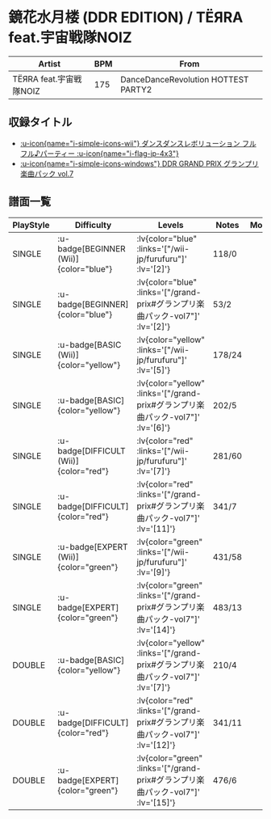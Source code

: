 # 鏡花水月楼 (DDR EDITION) / TЁЯRA feat.宇宙戦隊NOIZ

|Artist|BPM|From|
|------|---|----|
|TЁЯRA feat.宇宙戦隊NOIZ|175|DanceDanceRevolution HOTTEST PARTY2|

## 収録タイトル

- [ :u-icon{name="i-simple-icons-wii"} ダンスダンスレボリューション フルフル♪パーティー :u-icon{name="i-flag-jp-4x3"} ](/wii-jp/furufuru)
- [ :u-icon{name="i-simple-icons-windows"} DDR GRAND PRIX グランプリ楽曲パック vol.7](/grand-prix#グランプリ楽曲パック-vol7)

## 譜面一覧

|PlayStyle|Difficulty|Levels|Notes|Movie|
|---------|----------|------|-----|-----|
|SINGLE| :u-badge[BEGINNER (Wii)]{color="blue"} | :lv{color="blue" :links='["/wii-jp/furufuru"]' :lv='[2]'} |118/0||
|SINGLE| :u-badge[BEGINNER]{color="blue"} | :lv{color="blue" :links='["/grand-prix#グランプリ楽曲パック-vol7"]' :lv='[2]'} |53/2||
|SINGLE| :u-badge[BASIC (Wii)]{color="yellow"} | :lv{color="yellow" :links='["/wii-jp/furufuru"]' :lv='[5]'} |178/24||
|SINGLE| :u-badge[BASIC]{color="yellow"} | :lv{color="yellow" :links='["/grand-prix#グランプリ楽曲パック-vol7"]' :lv='[6]'} |202/5||
|SINGLE| :u-badge[DIFFICULT (Wii)]{color="red"} | :lv{color="red" :links='["/wii-jp/furufuru"]' :lv='[7]'} |281/60||
|SINGLE| :u-badge[DIFFICULT]{color="red"} | :lv{color="red" :links='["/grand-prix#グランプリ楽曲パック-vol7"]' :lv='[11]'} |341/7||
|SINGLE| :u-badge[EXPERT (Wii)]{color="green"} | :lv{color="green" :links='["/wii-jp/furufuru"]' :lv='[9]'} |431/58||
|SINGLE| :u-badge[EXPERT]{color="green"} | :lv{color="green" :links='["/grand-prix#グランプリ楽曲パック-vol7"]' :lv='[14]'} |483/13||
|DOUBLE| :u-badge[BASIC]{color="yellow"} | :lv{color="yellow" :links='["/grand-prix#グランプリ楽曲パック-vol7"]' :lv='[7]'} |210/4||
|DOUBLE| :u-badge[DIFFICULT]{color="red"} | :lv{color="red" :links='["/grand-prix#グランプリ楽曲パック-vol7"]' :lv='[12]'} |341/11||
|DOUBLE| :u-badge[EXPERT]{color="green"} | :lv{color="green" :links='["/grand-prix#グランプリ楽曲パック-vol7"]' :lv='[15]'} |476/6||
